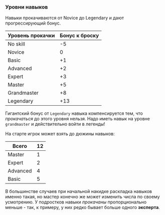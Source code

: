 ### Уровни навыков

Навыки прокачиваются от Novice до Legendary и дают прогрессирующий бонус.

Уровень прокачки | Бонус к броску
-|-
No skill | -5
Novice | 0
Basic | +1
Advanced | +2
Expert | +3
Master | +5
Grandmaster | +8
Legendary | +13

Гигантский бонус от `Legendary` навыка компенсируется тем, что _прокачаться_ до этого уровня нельзя. Надо иметь навык на уровне `grandmaster` и действительно войти в легенды!

На старте игрок может взять до дюжины навыков:

Всего | 12
-|-
Master | 1
Expert | 2
Advanced | 4
Basic | 5

В большинстве случаев при начальной накидке раскладка навыков именно такая, но мастер конечно же может изменить числа по своему усмотрению. У подростков навыки _прокачаны_ пропорционально меньше - так, к примеру, у них редко бывает больше одного **эксперта**.
